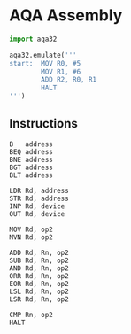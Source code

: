 # AQA Assembly


```Python
import aqa32

aqa32.emulate('''
start:  MOV R0, #5
        MOV R1, #6
        ADD R2, R0, R1
        HALT
''')
```

## Instructions

    B   address
    BEQ address
    BNE address
    BGT address
    BLT address

    LDR Rd, address
    STR Rd, address
    INP Rd, device
    OUT Rd, device

    MOV Rd, op2
    MVN Rd, op2

    ADD Rd, Rn, op2
    SUB Rd, Rn, op2
    AND Rd, Rn, op2
    ORR Rd, Rn, op2
    EOR Rd, Rn, op2
    LSL Rd, Rn, op2
    LSR Rd, Rn, op2

    CMP Rn, op2
    HALT

